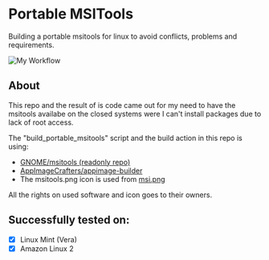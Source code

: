 # Portable MSITools
Building a portable msitools for linux to avoid conflicts, problems and requirements.

![My Workflow](https://github.com/gxgl/portable_msitools/actions/workflows/main.yml/badge.svg)

## About
This repo and the result of is code came out for my need to have the msitools availabe on the closed systems were I can't install packages due to lack of root access.

The "build_portable_msitools" script and the build action in this repo is using:
- [GNOME/msitools (readonly repo)](https://github.com/GNOME/msitools)
- [AppImageCrafters/appimage-builder](https://github.com/AppImageCrafters/appimage-builder)
- The msitools.png icon is used from [msi.png](https://www.softicons.com/system-icons/imageboard-filetype-icons-by-lopagof/file-msi-icon)

All the rights on used software and icon goes to their owners.

## Successfully tested on:
- [x] Linux Mint (Vera)
- [x] Amazon Linux 2
